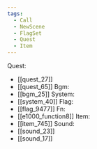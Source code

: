 ```yaml
---
tags:
  - Call
  - NewScene
  - FlagSet
  - Quest
  - Item
---
```

Quest:
- [[quest_27]]
- [[quest_65]]
Bgm:
- [[bgm_25]]
System:
- [[system_40]]
Flag:
- [[flag_9477]]
Fn:
- [[e1000_function8]]
Item:
- [[item_745]]
Sound:
- [[sound_23]]
- [[sound_17]]
